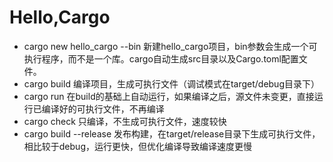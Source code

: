 # Hello,Cargo
- cargo new hello_cargo --bin
  新建hello_cargo项目，bin参数会生成一个可执行程序，而不是一个库。cargo自动生成src目录以及Cargo.toml配置文件。
- cargo build
  编译项目，生成可执行文件（调试模式在target/debug目录下）
- cargo run 
  在build的基础上自动运行，如果编译之后，源文件未变更，直接运行已编译好的可执行文件，不再编译
- cargo check
  只编译，不生成可执行文件，速度较快 
- cargo build --release
  发布构建，在target/release目录下生成可执行文件，相比较于debug，运行更快，但优化编译导致编译速度更慢